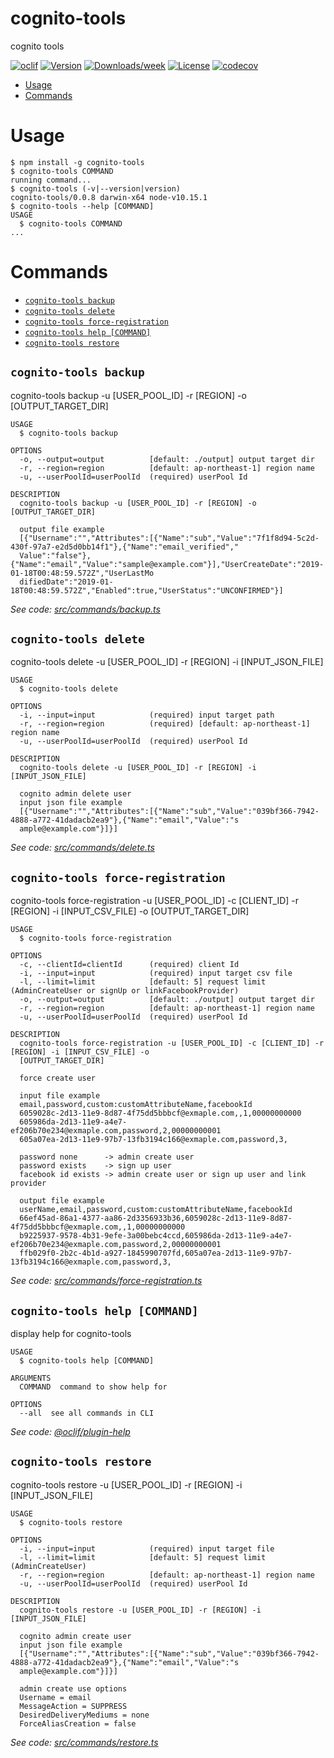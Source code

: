 cognito-tools
=============

cognito tools

[![oclif](https://img.shields.io/badge/cli-oclif-brightgreen.svg)](https://oclif.io)
[![Version](https://img.shields.io/npm/v/cognito-tools.svg)](https://npmjs.org/package/cognito-tools)
[![Downloads/week](https://img.shields.io/npm/dw/cognito-tools.svg)](https://npmjs.org/package/cognito-tools)
[![License](https://img.shields.io/npm/l/cognito-tools.svg)](https://github.com/keisuke6065/cognito-tools/blob/master/package.json)
[![codecov](https://codecov.io/gh/keisuke6065/cognito-tools/branch/master/graph/badge.svg)](https://codecov.io/gh/keisuke6065/cognito-tools)
<!-- toc -->
* [Usage](#usage)
* [Commands](#commands)
<!-- tocstop -->
# Usage
<!-- usage -->
```sh-session
$ npm install -g cognito-tools
$ cognito-tools COMMAND
running command...
$ cognito-tools (-v|--version|version)
cognito-tools/0.0.8 darwin-x64 node-v10.15.1
$ cognito-tools --help [COMMAND]
USAGE
  $ cognito-tools COMMAND
...
```
<!-- usagestop -->
# Commands
<!-- commands -->
* [`cognito-tools backup`](#cognito-tools-backup)
* [`cognito-tools delete`](#cognito-tools-delete)
* [`cognito-tools force-registration`](#cognito-tools-force-registration)
* [`cognito-tools help [COMMAND]`](#cognito-tools-help-command)
* [`cognito-tools restore`](#cognito-tools-restore)

## `cognito-tools backup`

cognito-tools backup -u [USER_POOL_ID] -r [REGION] -o [OUTPUT_TARGET_DIR]

```
USAGE
  $ cognito-tools backup

OPTIONS
  -o, --output=output          [default: ./output] output target dir
  -r, --region=region          [default: ap-northeast-1] region name
  -u, --userPoolId=userPoolId  (required) userPool Id

DESCRIPTION
  cognito-tools backup -u [USER_POOL_ID] -r [REGION] -o [OUTPUT_TARGET_DIR]

  output file example
  [{"Username":"","Attributes":[{"Name":"sub","Value":"7f1f8d94-5c2d-430f-97a7-e2d5d0bb14f1"},{"Name":"email_verified","
  Value":"false"},{"Name":"email","Value":"sample@example.com"}],"UserCreateDate":"2019-01-18T00:48:59.572Z","UserLastMo
  difiedDate":"2019-01-18T00:48:59.572Z","Enabled":true,"UserStatus":"UNCONFIRMED"}]
```

_See code: [src/commands/backup.ts](https://github.com/keisuke6065/cognito-tools/blob/v0.0.8/src/commands/backup.ts)_

## `cognito-tools delete`

cognito-tools delete -u [USER_POOL_ID] -r [REGION] -i [INPUT_JSON_FILE]

```
USAGE
  $ cognito-tools delete

OPTIONS
  -i, --input=input            (required) input target path
  -r, --region=region          (required) [default: ap-northeast-1] region name
  -u, --userPoolId=userPoolId  (required) userPool Id

DESCRIPTION
  cognito-tools delete -u [USER_POOL_ID] -r [REGION] -i [INPUT_JSON_FILE]

  cognito admin delete user
  input json file example
  [{"Username":"","Attributes":[{"Name":"sub","Value":"039bf366-7942-4888-a772-41dadacb2ea9"},{"Name":"email","Value":"s
  ample@example.com"}]}]
```

_See code: [src/commands/delete.ts](https://github.com/keisuke6065/cognito-tools/blob/v0.0.8/src/commands/delete.ts)_

## `cognito-tools force-registration`

cognito-tools force-registration -u [USER_POOL_ID] -c [CLIENT_ID] -r [REGION] -i [INPUT_CSV_FILE] -o [OUTPUT_TARGET_DIR]

```
USAGE
  $ cognito-tools force-registration

OPTIONS
  -c, --clientId=clientId      (required) client Id
  -i, --input=input            (required) input target csv file
  -l, --limit=limit            [default: 5] request limit (AdminCreateUser or signUp or linkFacebookProvider)
  -o, --output=output          [default: ./output] output target dir
  -r, --region=region          [default: ap-northeast-1] region name
  -u, --userPoolId=userPoolId  (required) userPool Id

DESCRIPTION
  cognito-tools force-registration -u [USER_POOL_ID] -c [CLIENT_ID] -r [REGION] -i [INPUT_CSV_FILE] -o 
  [OUTPUT_TARGET_DIR]

  force create user

  input file example
  email,password,custom:customAttributeName,facebookId
  6059028c-2d13-11e9-8d87-4f75dd5bbbcf@exmaple.com,,1,00000000000
  605986da-2d13-11e9-a4e7-ef206b70e234@exmaple.com,password,2,00000000001
  605a07ea-2d13-11e9-97b7-13fb3194c166@exmaple.com,password,3,

  password none      -> admin create user
  password exists    -> sign up user
  facebook id exists -> admin create user or sign up user and link provider

  output file example
  userName,email,password,custom:customAttributeName,facebookId
  66ef45ad-86a1-4377-aa86-2d3356933b36,6059028c-2d13-11e9-8d87-4f75dd5bbbcf@exmaple.com,,1,00000000000
  b9225937-9578-4b31-9efe-3a00bebc4ccd,605986da-2d13-11e9-a4e7-ef206b70e234@exmaple.com,password,2,00000000001
  ffb029f0-2b2c-4b1d-a927-1845990707fd,605a07ea-2d13-11e9-97b7-13fb3194c166@exmaple.com,password,3,
```

_See code: [src/commands/force-registration.ts](https://github.com/keisuke6065/cognito-tools/blob/v0.0.8/src/commands/force-registration.ts)_

## `cognito-tools help [COMMAND]`

display help for cognito-tools

```
USAGE
  $ cognito-tools help [COMMAND]

ARGUMENTS
  COMMAND  command to show help for

OPTIONS
  --all  see all commands in CLI
```

_See code: [@oclif/plugin-help](https://github.com/oclif/plugin-help/blob/v2.2.0/src/commands/help.ts)_

## `cognito-tools restore`

cognito-tools restore -u [USER_POOL_ID] -r [REGION] -i [INPUT_JSON_FILE]

```
USAGE
  $ cognito-tools restore

OPTIONS
  -i, --input=input            (required) input target file
  -l, --limit=limit            [default: 5] request limit (AdminCreateUser)
  -r, --region=region          [default: ap-northeast-1] region name
  -u, --userPoolId=userPoolId  (required) userPool Id

DESCRIPTION
  cognito-tools restore -u [USER_POOL_ID] -r [REGION] -i [INPUT_JSON_FILE]

  cognito admin create user
  input json file example
  [{"Username":"","Attributes":[{"Name":"sub","Value":"039bf366-7942-4888-a772-41dadacb2ea9"},{"Name":"email","Value":"s
  ample@example.com"}]}]

  admin create use options
  Username = email
  MessageAction = SUPPRESS
  DesiredDeliveryMediums = none
  ForceAliasCreation = false
```

_See code: [src/commands/restore.ts](https://github.com/keisuke6065/cognito-tools/blob/v0.0.8/src/commands/restore.ts)_
<!-- commandsstop -->
